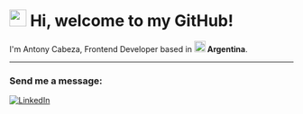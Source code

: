 <h1><img src="https://user-images.githubusercontent.com/42378118/110234147-e3259600-7f4e-11eb-95be-0c4047144dea.gif" width="30"/> Hi, welcome to my GitHub! </h1>


<p>I'm Antony Cabeza, Frontend Developer based in <img src="https://cdn.countryflags.com/thumbs/argentina/flag-3d-500.png" width="20"/><b> Argentina</b>.


<hr>
<h3>Send me a message:</h3>
<p>

<a href="https://www.linkedin.com/in/antony-cabeza" target="_blank">
<img alt="LinkedIn" src="https://img.shields.io/badge/linkedin-%230077B5.svg?&style=for-the-badge&logo=linkedin&logoColor=white" />
</a> 

</p>
